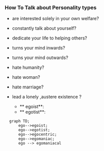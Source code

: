 

### How To Talk about Personality types


  - are interested solely in your own welfare?
  - constantly talk about yourself?
  - dedicate your life to helping others?
  - turns your mind inwards?
  - turns your mind outwards?
  - hate humanity?
  - hate woman?
  - hate marriage?
  - lead a lonely ,austere existence ?
  
      - ** egoist**:
      - ** egotist**:

```mermaid
  graph TD;
      ego-->egoist;
      ego-->egotist;
      ego-->egocentric;
      ego-->egomaniac;
      ego --> egomaniacal

```

